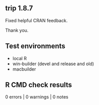 ## trip 1.8.7 

Fixed helpful CRAN feedback. 

Thank you. 


## Test environments

* local R 
* win-builder (devel and release and old)
* macbuilder

## R CMD check results

0 errors | 0 warnings | 0 notes

